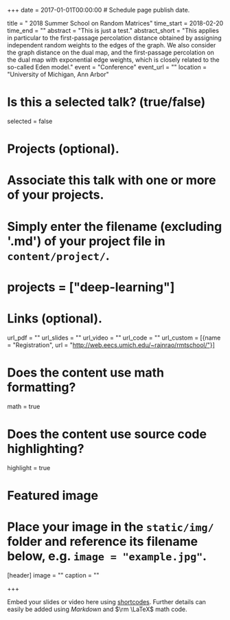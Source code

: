 +++
date = 2017-01-01T00:00:00  # Schedule page publish date.

title = "  2018 Summer School on Random Matrices"
time_start = 2018-02-20
time_end = ""
abstract = "This is just a test."
abstract_short = "This applies in particular to the first-passage percolation distance
obtained by assigning independent random weights to the edges of the graph. We also consider the
graph distance on the dual map, and the first-passage percolation on the dual map with exponential
edge weights, which is closely related to the so-called Eden model."
event = "Conference"
event_url = ""
location = "University of Michigan, Ann Arbor"

# Is this a selected talk? (true/false)
selected = false

# Projects (optional).
#   Associate this talk with one or more of your projects.
#   Simply enter the filename (excluding '.md') of your project file in `content/project/`.
# projects = ["deep-learning"]

# Links (optional).
url_pdf = ""
url_slides = ""
url_video = ""
url_code = ""
url_custom = [{name = "Registration", url = "http://web.eecs.umich.edu/~rajnrao/rmtschool/"}]
# Does the content use math formatting?
math = true

# Does the content use source code highlighting?
highlight = true

# Featured image
# Place your image in the `static/img/` folder and reference its filename below, e.g. `image = "example.jpg"`.
[header]
image = ""
caption = ""

+++

Embed your slides or video here using [shortcodes](https://sourcethemes.com/academic/post/writing-markdown-latex/). Further details can easily be added using *Markdown* and $\rm \LaTeX$ math code.
